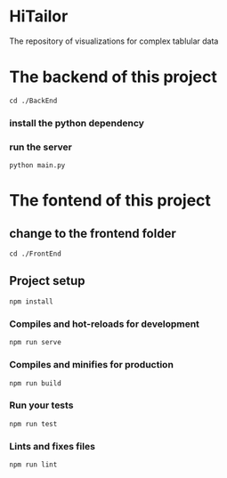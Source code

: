 # HiTailor
The repository of visualizations for complex tablular data

# The backend of this project
```
cd ./BackEnd
```
### install the python dependency

### run the server
```
python main.py
```

# The fontend of this project
## change to the frontend folder
```
cd ./FrontEnd
```

## Project setup
```
npm install
```

### Compiles and hot-reloads for development
```
npm run serve
```

### Compiles and minifies for production
```
npm run build
```

### Run your tests
```
npm run test
```

### Lints and fixes files
```
npm run lint
```

